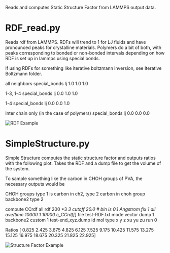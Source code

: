 Reads and computes Static Structure Factor from LAMMPS output data.

# RDF_read.py
Reads rdf from LAMMPS. RDFs will trend to 1 for LJ fluids and have pronounced peaks for crystalline materials. Polymers do a bit of both, with peaks corresponding to bonded or non-bonded intervals depending on how RDF is set up in lammps using special bonds.

If using RDFs for something like iterative boltzmann inversion, see Iterative Boltzmann folder.

all neighbors
special_bonds lj 1.0 1.0 1.0

1-3, 1-4
special_bonds lj 0.0 1.0 1.0

1-4
special_bonds lj 0.0 0.0 1.0

Inter chain only (in the case of polymers)
special_bonds lj 0.0 0.0 0.0

![RDF Example](https://user-images.githubusercontent.com/71855260/181778781-ad9e8f0f-a447-416b-994a-a599ec51dc4e.png)


# SimpleStructure.py

Simple Structure computes the static structure factor and outputs ratios with the following plot. Takes the RDF and a dump file to get the volume of the system.  

To sample something like the carbon in CHOH groups of PVA, the necessary outputs would be

CHOH groups
type 1 is carbon in ch2, type 2 carbon in choh
group backbone2 type 2

compute CCrdf all rdf 200 *3 *3 cutoff 20.0 # bin is 0.1 Angstrom
fix	 1 all ave/time  10000 1 10000 c_CCrdf[*] file test-RDF.txt mode vector
dump 1 backbone2 custom 1 test-end_xyz.dump id mol type x y z xu yu zu
run 0

 Ratios
[ 0.825  2.425  3.675  4.825  6.125  7.525  9.175 10.425 11.575 13.275
 15.125 16.975 18.675 20.325 21.825 22.925]

![Structure Factor Example](https://user-images.githubusercontent.com/71855260/181775994-89e7004d-72c7-47dd-9720-9d7200d5f676.png)
